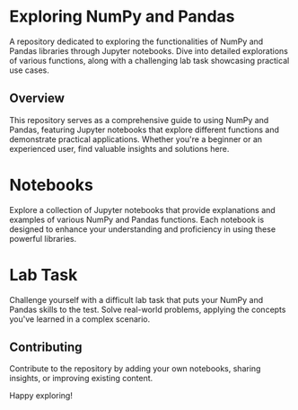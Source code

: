 # Exploring NumPy and Pandas

A repository dedicated to exploring the functionalities of NumPy and Pandas libraries through Jupyter notebooks. Dive into detailed explorations of various functions, along with a challenging lab task showcasing practical use cases.

## Overview
This repository serves as a comprehensive guide to using NumPy and Pandas, featuring Jupyter notebooks that explore different functions and demonstrate practical applications. Whether you're a beginner or an experienced user, find valuable insights and solutions here.

# Notebooks
Explore a collection of Jupyter notebooks that provide  explanations and examples of various NumPy and Pandas functions. Each notebook is designed to enhance your understanding and proficiency in using these powerful libraries.

# Lab Task
Challenge yourself with a difficult lab task that puts your NumPy and Pandas skills to the test. Solve real-world problems, applying the concepts you've learned in a complex scenario.

## Contributing
Contribute to the repository by adding your own notebooks, sharing insights, or improving existing content. 

Happy exploring! 
